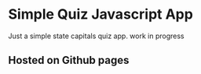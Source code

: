 # Simple Quiz Javascript App

Just a simple state capitals quiz app. work in progress

## Hosted on Github pages
